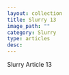 ```yaml
---
layout: collection
title: Slurry 13
image_path: ""
category: Slurry
type: articles
desc:
---
```


Slurry Article 13


